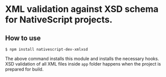 XML validation against XSD schema for NativeScript projects.
=======================================

How to use
----------
```
$ npm install nativescript-dev-xmlxsd
```

The above command installs this module and installs the necessary hooks. XSD validation of all XML files inside `app` folder happens when the project is prepared for build.
